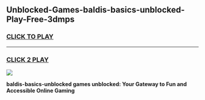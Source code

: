 
## Unblocked-Games-baldis-basics-unblocked-Play-Free-3dmps
<h3>
<a href="https://premium76.site?title=baldis-basics-unblocked&ref=17A">CLICK TO PLAY</a></h3>
<hr>

<h3>
<a href="https://premium76.site?title=baldis-basics-unblocked&ref=17A">CLICK 2 PLAY</a>
  
</h3>

<a href="https://premium76.site?title=baldis-basics-unblocked&ref=17A"><img src="https://clearcache.store/games.png"></a>


**baldis-basics-unblocked games unblocked: Your Gateway to Fun and Accessible Online Gaming**
